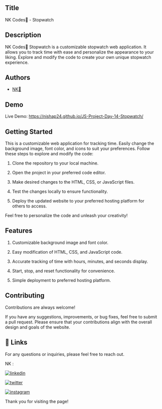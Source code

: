 ## Title

NK Codes💛 - Stopwatch

## Description 

NK Codes💛 Stopwatch is a customizable stopwatch web application. It allows you to track time with ease and personalize the appearance to your liking. Explore and modify the code to create your own unique stopwatch experience.
## Authors

- [NK💛](https://www.github.com/nishap24) 


## Demo

Live Demo:
https://nishap24.github.io/JS-Project-Day-14-Stopwatch/
  
## Getting Started

This is a customizable web application for tracking time. Easily change the background image, font color, and icons to suit your preferences. Follow these steps to explore and modify the code:

1. Clone the repository to your local machine.

2. Open the project in your preferred code editor.

3. Make desired changes to the HTML, CSS, or JavaScript files.

4. Test the changes locally to ensure functionality.

5. Deploy the updated website to your preferred hosting platform for others to access.

Feel free to personalize the code and unleash your creativity!
## Features

1. Customizable background image and font color.

2. Easy modification of HTML, CSS, and JavaScript code.

3. Accurate tracking of time with hours, minutes, and seconds display.

4. Start, stop, and reset functionality for convenience.

5. Simple deployment to preferred hosting platform.
## Contributing

Contributions are always welcome!

If you have any suggestions, improvements, or bug fixes, feel free to submit a pull request. Please ensure that your contributions align with the overall design and goals of the website. 


## 🔗 Links

For any questions or inquiries, please feel free to reach out. 

NK :

[![linkedin](https://img.shields.io/badge/linkedin-0A66C2?style=for-the-badge&logo=linkedin&logoColor=white)](https://www.linkedin.com/in/-nisha-p/)


[![twitter](https://img.shields.io/badge/twitter-1DA1F2?style=for-the-badge&logo=twitter&logoColor=white)](https://twitter.com/nishap24)

[![instagram](https://img.shields.io/badge/instagram-E4405F?style=for-the-badge&logo=instagram&logoColor=white)](https://instagram.com/_nisha_2407_)


Thank you for visiting the page!
